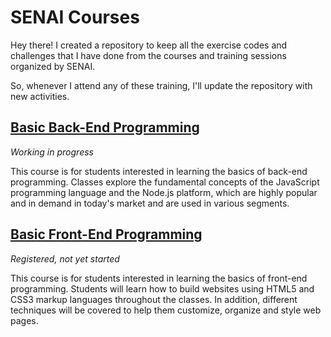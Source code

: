 # SENAI Courses

Hey there! I created a repository to keep all the exercise codes and challenges that I have done from the courses and training sessions organized by SENAI. 

So, whenever I attend any of these training, I'll update the repository with new activities.

## [Basic Back-End Programming](https://cursos.sesisenai.org.br/detalhes/programacao-basica-em-back-end/34150/79937)
*Working in progress*

This course is for students interested in learning the basics of back-end programming. Classes explore the fundamental concepts of the JavaScript programming language and the Node.js platform, which are highly popular and in demand in today's market and are used in various segments.

## [Basic Front-End Programming](https://cursos.sesisenai.org.br/detalhes/programacao-basica-em-front-end/34030/79936)
*Registered, not yet started*

This course is for students interested in learning the basics of front-end programming. Students will learn how to build websites using HTML5 and CSS3 markup languages throughout the classes. In addition, different techniques will be covered to help them customize, organize and style web pages.
